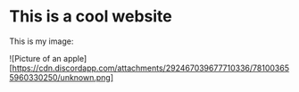 # This is a cool website

This is my image:

![Picture of an apple][https://cdn.discordapp.com/attachments/292467039677710336/781003655960330250/unknown.png]

